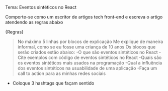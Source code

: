 Tema: Eventos sintéticos no React 

Comporte-se como um escritor de artigos tech front-end e escreva o artigo atendendo as regras abaixo

{Regras}
> No máximo 5 linhas por blocos de explicação
> Me explique de maneira informal, como se eu fosse uma criança de 10 anos
> Os blocos que serão criados estão abaixo:
-O que são eventos sintéticos no React
 -Cite exemplos com código de eventos sintéticos no React
-Quais são os eventos sintéticos mais usados na programação
-Qual a influência dos eventos sintéticos na usuabilidade de uma aplicação
-Faça um call to action para as minhas redes sociais
- Coloque 3 hashtags que façam sentido
